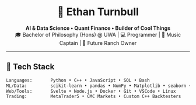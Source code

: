 <h1 align="center">👋 Ethan Turnbull</h1>

<p align="center">
  <strong>AI & Data Science • Quant Finance • Builder of Cool Things</strong><br>
  🎓 Bachelor of Philosophy (Hons) @ UWA | 💻 Programmer | 🎵 Music Captain | 🌄 Future Ranch Owner
</p>

---

## 🔧 Tech Stack

```bash
Languages:       Python • C++ • JavaScript • SQL • Bash
ML/Data:         scikit-learn • pandas • NumPy • Matplotlib • seaborn • XGBoost
Web/Tools:       Svelte • Node.js • Docker • Git • VSCode • Linux
Trading:         MetaTrader5 • CMC Markets • Custom C++ Backtesters
